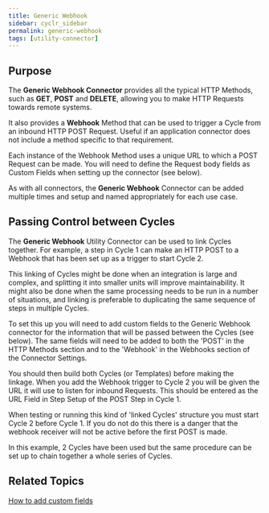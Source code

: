```yaml
---
title: Generic Webhook
sidebar: cyclr_sidebar
permalink: generic-webhook
tags: [utility-connector]
---
```


## Purpose

The **Generic Webhook Connector** provides all the typical HTTP Methods, such as **GET**, **POST** and **DELETE**, allowing you to make HTTP Requests towards remote systems.

It also provides a **Webhook** Method that can be used to trigger a Cycle from an inbound HTTP POST Request.  Useful if an application connector does not include a method specific to that requirement.

Each instance of the Webhook Method uses a unique URL to which a POST Request can be made.  You will need to define the Request body fields as Custom Fields when setting up the connector (see below).

As with all connectors, the **Generic Webhook** Connector can be added multiple times and setup and named appropriately for each use case.

## Passing Control between Cycles

The **Generic Webhook** Utility Connector can be used to link Cycles together.  For example, a step in Cycle 1 can make an HTTP POST to a Webhook that has been set up as a trigger to start Cycle 2.

This linking of Cycles might be done when an integration is large and complex, and splitting it into smaller units will improve maintainability.  It might also be done when the same processing needs to be run in a number of situations, and linking is preferable to duplicating the same sequence of steps in multiple Cycles.

To set this up you will need to add custom fields to the Generic Webhook connector for the information that will be passed between the Cycles (see below).  The same fields will need to be added to both the 'POST' in the HTTP Methods section and to the 'Webhook' in the Webhooks section of the Connector Settings.

You should then build both Cycles (or Templates) before making the linkage.  When you add the Webhook trigger to Cycle 2 you will be given the URL it will use to listen for inbound Requests.  This should be entered as the URL Field in Step Setup of the POST Step in Cycle 1.

When testing or running this kind of 'linked Cycles' structure you must start Cycle 2 before Cycle 1.  If you do not do this there is a danger that the webhook receiver will not be active before the first POST is made.

In this example, 2 Cycles have been used but the same procedure can be set up to chain together a whole series of Cycles.

## Related Topics

[How to add custom fields](./adding-custom-fields) 
